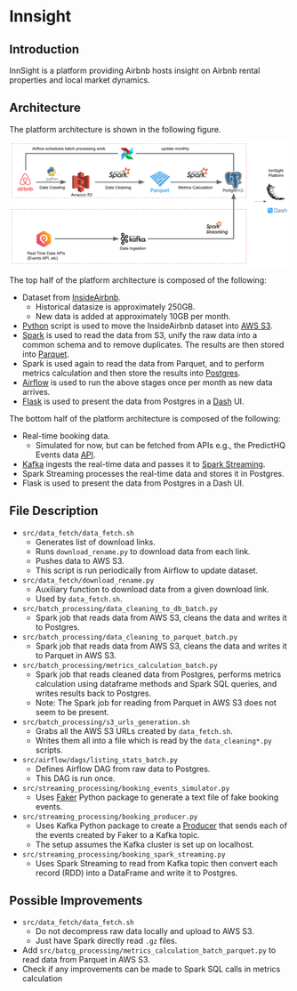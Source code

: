 # Innsight

## Introduction

InnSight is a platform providing Airbnb hosts insight on Airbnb rental properties and local market dynamics.

## Architecture

The platform architecture is shown in the following figure.

![tech stack](./common/images/architecture.png)

The top half of the platform architecture is composed of the following:
- Dataset from [InsideAirbnb](http://insideairbnb.com/get-the-data.html).
    * Historical datasize is approximately 250GB.
    * New data is added at approximately 10GB per month.
- [Python](https://www.python.org/) script is used to move the InsideAirbnb dataset into [AWS S3](https://aws.amazon.com/s3/).
- [Spark](https://spark.apache.org/) is used to read the data from S3, unify the raw data into a common schema and to remove duplicates. The results are then stored into [Parquet](https://parquet.apache.org/).
- Spark is used again to read the data from Parquet, and to perform metrics calculation and then store the results into [Postgres](https://www.postgresql.org/).
- [Airflow](https://airflow.apache.org/) is used to run the above stages once per month as new data arrives.
- [Flask](https://flask.palletsprojects.com/en/2.0.x/) is used to present the data from Postgres in a [Dash](https://plotly.com/dash/) UI.

The bottom half of the platform architecture is composed of the following:
- Real-time booking data.
    * Simulated for now, but can be fetched from APIs e.g., the PredictHQ Events data [API](https://www.predicthq.com/apis).
- [Kafka](https://kafka.apache.org/) ingests the real-time data and passes it to [Spark Streaming](https://spark.apache.org/docs/latest/streaming-programming-guide.html).
- Spark Streaming processes the real-time data and stores it in Postgres.
- Flask is used to present the data from Postgres in a Dash UI.

## File Description

- `src/data_fetch/data_fetch.sh`
    * Generates list of download links.
    * Runs `download_rename.py` to download data from each link.
    * Pushes data to AWS S3.
    * This script is run periodically from Airflow to update dataset.
- `src/data_fetch/download_rename.py`
    * Auxiliary function to download data from a given download link.
    * Used by `data_fetch.sh`.
- `src/batch_processing/data_cleaning_to_db_batch.py`
    * Spark job that reads data from AWS S3, cleans the data and writes it to Postgres.
- `src/batch_processing/data_cleaning_to_parquet_batch.py`
    * Spark job that reads data from AWS S3, cleans the data and writes it to Parquet in AWS S3.
- `src/batch_processing/metrics_calculation_batch.py`
    * Spark job that reads cleaned data from Postgres, performs metrics calculation using dataframe methods and Spark SQL queries, and writes results back to Postgres.
    * Note: The Spark job for reading from Parquet in AWS S3 does not seem to be present.
- `src/batch_processing/s3_urls_generation.sh`
    * Grabs all the AWS S3 URLs created by `data_fetch.sh`.
    * Writes them all into a file which is read by the `data_cleaning*.py` scripts.
- `src/airflow/dags/listing_stats_batch.py`
    * Defines Airflow DAG from raw data to Postgres.
    * This DAG is run once.
- `src/streaming_processing/booking_events_simulator.py`
    * Uses [Faker](https://faker.readthedocs.io/en/master/) Python package to generate a text file of fake booking events.
- `src/streaming_processing/booking_producer.py`
    * Uses Kafka Python package to create a [Producer](https://kafka-python.readthedocs.io/en/master/apidoc/KafkaProducer.html) that sends each of the events created by Faker to a Kafka topic.
    * The setup assumes the Kafka cluster is set up on localhost.
- `src/streaming_processing/booking_spark_streaming.py`
    * Uses Spark Streaming to read from Kafka topic then convert each record (RDD) into a DataFrame and write it to Postgres.

## Possible Improvements

- `src/data_fetch/data_fetch.sh`
    * Do not decompress raw data locally and upload to AWS S3.
    * Just have Spark directly read `.gz` files.
- Add `src/batcg_processing/metrics_calculation_batch_parquet.py` to read data from Parquet in AWS S3.
- Check if any improvements can be made to Spark SQL calls in metrics calculation
